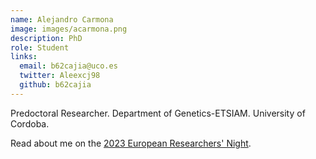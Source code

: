 ```yaml
---
name: Alejandro Carmona
image: images/acarmona.png
description: PhD
role: Student
links:
  email: b62cajia@uco.es
  twitter: Aleexcj98
  github: b62cajia
---
```


Predoctoral Researcher. Department of Genetics-ETSIAM. University of Cordoba.

Read about me on the [2023 European Researchers' Night](https://lanochedelosinvestigadores.fundaciondescubre.es/investigador/alejandro-carmona-jimenez/).  
